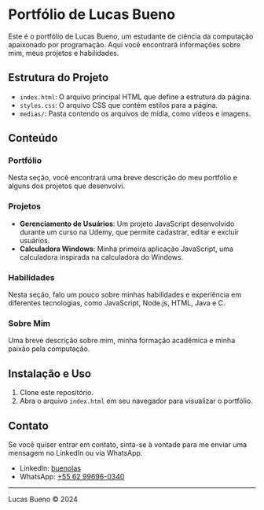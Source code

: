 # Portfólio de Lucas Bueno

Este é o portfólio de Lucas Bueno, um estudante de ciência da computação apaixonado por programação. Aqui você encontrará informações sobre mim, meus projetos e habilidades.

## Estrutura do Projeto

- `index.html`: O arquivo principal HTML que define a estrutura da página.
- `styles.css`: O arquivo CSS que contém estilos para a página.
- `medias/`: Pasta contendo os arquivos de mídia, como vídeos e imagens.

## Conteúdo

### Portfólio

Nesta seção, você encontrará uma breve descrição do meu portfólio e alguns dos projetos que desenvolvi.

### Projetos

- **Gerenciamento de Usuários**: Um projeto JavaScript desenvolvido durante um curso na Udemy, que permite cadastrar, editar e excluir usuários.
- **Calculadora Windows**: Minha primeira aplicação JavaScript, uma calculadora inspirada na calculadora do Windows.

### Habilidades

Nesta seção, falo um pouco sobre minhas habilidades e experiência em diferentes tecnologias, como JavaScript, Node.js, HTML, Java e C.

### Sobre Mim

Uma breve descrição sobre mim, minha formação acadêmica e minha paixão pela computação.

## Instalação e Uso

1. Clone este repositório.
2. Abra o arquivo `index.html` em seu navegador para visualizar o portfólio.

## Contato

Se você quiser entrar em contato, sinta-se à vontade para me enviar uma mensagem no LinkedIn ou via WhatsApp.

- LinkedIn: [buenolas](https://www.linkedin.com/in/buenolas/)
- WhatsApp: [+55 62 99696-0340](https://api.whatsapp.com/send/?phone=5562996960340&text&type=phone_number&app_absent=0)

---

Lucas Bueno &copy; 2024
